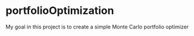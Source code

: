 # portfolioOptimization
My goal in this project is to create a simple Monte Carlo portfolio optimizer
